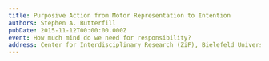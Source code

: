 ```yaml
---
title: Purposive Action from Motor Representation to Intention
authors: Stephen A. Butterfill
pubDate: 2015-11-12T00:00:00.000Z
event: How much mind do we need for responsibility?
address: Center for Interdisciplinary Research (ZiF), Bielefeld University, Germany
---
```


